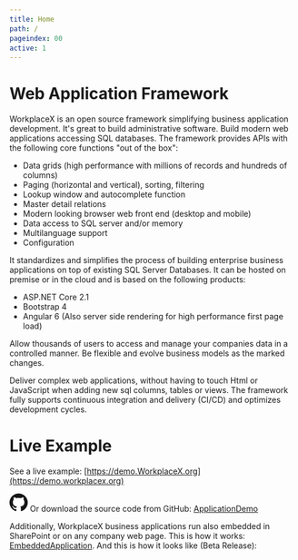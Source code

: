 ```yaml
---
title: Home
path: /
pageindex: 00
active: 1
--- 
```


# Web Application Framework
WorkplaceX is an open source framework simplifying business application development. It's great to build administrative software. Build modern web applications accessing SQL databases. The framework provides APIs with the following core functions "out of the box":

* Data grids (high performance with millions of records and hundreds of columns)
* Paging (horizontal and vertical), sorting, filtering
* Lookup window and autocomplete function
* Master detail relations
* Modern looking browser web front end (desktop and mobile)
* Data access to SQL server and/or memory
* Multilanguage support
* Configuration

It standardizes and simplifies the process of building enterprise business applications on top of existing SQL Server Databases. It can be hosted on premise or in the cloud and is based on the following products:

* ASP.NET Core 2.1
* Bootstrap 4
* Angular 6 (Also server side rendering for high performance first page load)

Allow thousands of users to access and manage your companies data in a controlled manner. Be flexible and evolve business models as the marked changes.

Deliver complex web applications, without having to touch Html or JavaScript when adding new sql columns, tables or views. The framework fully supports continuous integration and delivery (CI/CD) and optimizes development cycles.

# Live Example

See a live example: [https://demo.WorkplaceX.org](https://demo.workplacex.org)

![GitHub](Doc/GitHub-Mark-32px.png) Or download the source code from GitHub: [ApplicationDemo](https://github.com/WorkplaceX/ApplicationDemo) 

Additionally, WorkplaceX business applications run also embedded in SharePoint or on any company web page. This is how it works: [EmbeddedApplication](https://github.com/WorkplaceX/Framework/wiki/Embedded-Application). And this is how it looks like (Beta Release):

